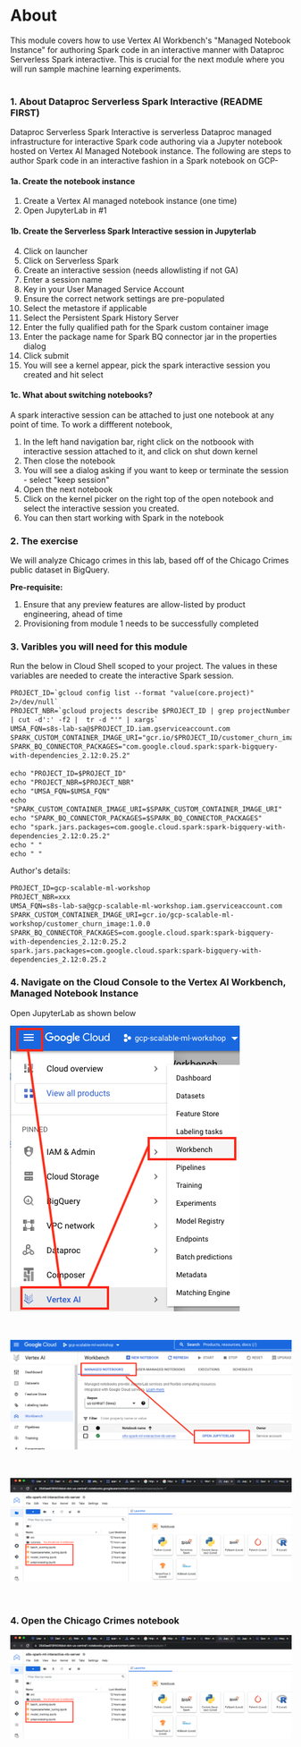 # About

This module covers how to use Vertex AI Workbench's "Managed Notebook Instance" for authoring Spark code in an interactive manner with Dataproc Serverless Spark interactive. This is crucial for the next module where you will run sample machine learning experiments.
<br><br>

### 1. About Dataproc Serverless Spark Interactive (README FIRST)
Dataproc Serverless Spark Interactive is serverless Dataproc managed infrastructure for interactive Spark code authoring via a Jupyter notebook hosted on Vertex AI Managed Notebook instance. The following are steps to author Spark code in an interactive fashion in a Spark notebook on GCP-

#### 1a. Create the notebook instance
1. Create a Vertex AI managed notebook instance (one time)
2. Open JupyterLab in #1

#### 1b. Create the Serverless Spark Interactive session in Jupyterlab
4. Click on launcher
5. Click on Serverless Spark
6. Create an interactive session (needs allowlisting if not GA)
7. Enter a session name
8. Key in your User Managed Service Account
9. Ensure the correct network settings are pre-populated
10. Select the metastore if applicable
11. Select the Persistent Spark History Server
12. Enter the fully qualified path for the Spark custom container image
13. Enter the package name for Spark BQ connector jar in the properties dialog
14. Click submit
15. You will see a kernel appear, pick the spark interactive session you created and hit select

#### 1c. What about switching notebooks?
A spark interactive session can be attached to just one notebook at any point of time. 
To work a diffferent notebook, 
1. In the left hand navigation bar, right click on the notboook with interactive session attached to it, and click on shut down kernel
2. Then close the notebook 
3. You will see a dialog asking if you want to keep or terminate the session - select "keep session"
4. Open the next notebook
5. Click on the kernel picker on the right top of the open notebook and select the interactive session you created.
6. You can then start working with Spark in the notebook

### 2. The exercise
We will analyze Chicago crimes in this lab, based off of the Chicago Crimes public dataset in BigQuery.

**Pre-requisite:**
1. Ensure that any preview features are allow-listed by product engineering, ahead of time
2. Provisioning from module 1 needs to be successfully completed

### 3. Varibles you will need for this module

Run the below in Cloud Shell scoped to your project. The values in these variables are needed to create the interactive Spark session.

```
PROJECT_ID=`gcloud config list --format "value(core.project)" 2>/dev/null`
PROJECT_NBR=`gcloud projects describe $PROJECT_ID | grep projectNumber | cut -d':' -f2 |  tr -d "'" | xargs`
UMSA_FQN=s8s-lab-sa@$PROJECT_ID.iam.gserviceaccount.com
SPARK_CUSTOM_CONTAINER_IMAGE_URI="gcr.io/$PROJECT_ID/customer_churn_image:1.0.0"
SPARK_BQ_CONNECTOR_PACKAGES="com.google.cloud.spark:spark-bigquery-with-dependencies_2.12:0.25.2"

echo "PROJECT_ID=$PROJECT_ID"
echo "PROJECT_NBR=$PROJECT_NBR"
echo "UMSA_FQN=$UMSA_FQN"
echo "SPARK_CUSTOM_CONTAINER_IMAGE_URI=$SPARK_CUSTOM_CONTAINER_IMAGE_URI"
echo "SPARK_BQ_CONNECTOR_PACKAGES=$SPARK_BQ_CONNECTOR_PACKAGES"
echo "spark.jars.packages=com.google.cloud.spark:spark-bigquery-with-dependencies_2.12:0.25.2"
echo " "
echo " "
```

Author's details:
```
PROJECT_ID=gcp-scalable-ml-workshop
PROJECT_NBR=xxx
UMSA_FQN=s8s-lab-sa@gcp-scalable-ml-workshop.iam.gserviceaccount.com
SPARK_CUSTOM_CONTAINER_IMAGE_URI=gcr.io/gcp-scalable-ml-workshop/customer_churn_image:1.0.0
SPARK_BQ_CONNECTOR_PACKAGES=com.google.cloud.spark:spark-bigquery-with-dependencies_2.12:0.25.2
spark.jars.packages=com.google.cloud.spark:spark-bigquery-with-dependencies_2.12:0.25.2
```

### 4. Navigate on the Cloud Console to the Vertex AI Workbench, Managed Notebook Instance
Open JupyterLab as shown below

![UMNBS](../06-images/module-1-vai-wb-01.png)   
<br><br>

![UMNBS](../06-images/module-1-vai-wb-mnb-01.png)   
<br><br>

![UMNBS](../06-images/module-1-vai-wb-mnbs-02.png)   
<br><br>


### 4. Open the Chicago Crimes notebook 

![UMNBS](../06-images/module-1-vai-wb-mnbs-02.png)   
<br><br>






